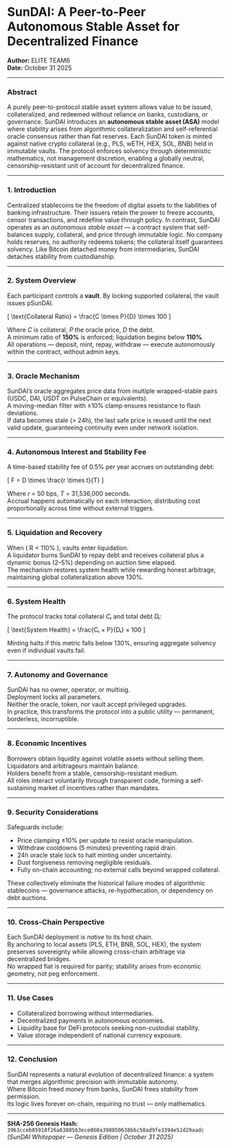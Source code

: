 # SunDAI: A Peer-to-Peer Autonomous Stable Asset for Decentralized Finance
**Author:** ELITE TEAM6  
**Date:** October 31 2025  

---

### Abstract  
A purely peer-to-protocol stable asset system allows value to be issued, collateralized, and redeemed without reliance on banks, custodians, or governance. SunDAI introduces an **autonomous stable asset (ASA)** model where stability arises from algorithmic collateralization and self-referential oracle consensus rather than fiat reserves. Each SunDAI token is minted against native crypto collateral (e.g., PLS, wETH, HEX, SOL, BNB) held in immutable vaults. The protocol enforces solvency through deterministic mathematics, not management discretion, enabling a globally neutral, censorship-resistant unit of account for decentralized finance.

---

### 1. Introduction  
Centralized stablecoins tie the freedom of digital assets to the liabilities of banking infrastructure. Their issuers retain the power to freeze accounts, censor transactions, and redefine value through policy. In contrast, SunDAI operates as an *autonomous stable asset* — a contract system that self-balances supply, collateral, and price through immutable logic. No company holds reserves, no authority redeems tokens; the collateral itself guarantees solvency. Like Bitcoin detached money from intermediaries, SunDAI detaches stability from custodianship.

---

### 2. System Overview  
Each participant controls a **vault**. By locking supported collateral, the vault issues pSunDAI.  

\[
\text{Collateral Ratio} = \frac{C \times P}{D} \times 100
\]

Where *C* is collateral, *P* the oracle price, *D* the debt.  
A minimum ratio of **150%** is enforced; liquidation begins below **110%**.  
All operations — deposit, mint, repay, withdraw — execute autonomously within the contract, without admin keys.

---

### 3. Oracle Mechanism  
SunDAI’s oracle aggregates price data from multiple wrapped-stable pairs (USDC, DAI, USDT on PulseChain or equivalents).  
A moving-median filter with ±10% clamp ensures resistance to flash deviations.  
If data becomes stale (> 24h), the last safe price is reused until the next valid update, guaranteeing continuity even under network isolation.

---

### 4. Autonomous Interest and Stability Fee  
A time-based stability fee of 0.5% per year accrues on outstanding debt:

\[
F = D \times \frac{r \times t}{T}
\]

Where *r* = 50 bps, *T* = 31,536,000 seconds.  
Accrual happens automatically on each interaction, distributing cost proportionally across time without external triggers.

---

### 5. Liquidation and Recovery  
When \( R < 110\% \), vaults enter liquidation.  
A liquidator burns SunDAI to repay debt and receives collateral plus a dynamic bonus (2–5%) depending on auction time elapsed.  
The mechanism restores system health while rewarding honest arbitrage, maintaining global collateralization above 130%.

---

### 6. System Health  
The protocol tracks total collateral *Cₜ* and total debt *Dₜ*:

\[
\text{System Health} = \frac{Cₜ × P}{Dₜ} × 100
\]

Minting halts if this metric falls below 130%, ensuring aggregate solvency even if individual vaults fail.

---

### 7. Autonomy and Governance  
SunDAI has no owner, operator, or multisig.  
Deployment locks all parameters.  
Neither the oracle, token, nor vault accept privileged upgrades.  
In practice, this transforms the protocol into a public utility — permanent, borderless, incorruptible.

---

### 8. Economic Incentives  
Borrowers obtain liquidity against volatile assets without selling them.  
Liquidators and arbitrageurs maintain balance.  
Holders benefit from a stable, censorship-resistant medium.  
All roles interact voluntarily through transparent code, forming a self-sustaining market of incentives rather than mandates.

---

### 9. Security Considerations  
Safeguards include:  
* Price clamping ±10% per update to resist oracle manipulation.  
* Withdraw cooldowns (5 minutes) preventing rapid drain.  
* 24h oracle stale lock to halt minting under uncertainty.  
* Dust forgiveness removing negligible residuals.  
* Fully on-chain accounting; no external calls beyond wrapped collateral.  

These collectively eliminate the historical failure modes of algorithmic stablecoins — governance attacks, re-hypothecation, or dependency on debt auctions.

---

### 10. Cross-Chain Perspective  
Each SunDAI deployment is *native* to its host chain.  
By anchoring to local assets (PLS, ETH, BNB, SOL, HEX), the system preserves sovereignty while allowing cross-chain arbitrage via decentralized bridges.  
No wrapped fiat is required for parity; stability arises from economic geometry, not peg enforcement.

---

### 11. Use Cases  
* Collateralized borrowing without intermediaries.  
* Decentralized payments in autonomous economies.  
* Liquidity base for DeFi protocols seeking non-custodial stability.  
* Value storage independent of national currency exposure.  

---

### 12. Conclusion  
SunDAI represents a natural evolution of decentralized finance: a system that merges algorithmic precision with immutable autonomy.  
Where Bitcoin freed *money* from banks, SunDAI frees *stability* from permission.  
Its logic lives forever on-chain, requiring no trust — only mathematics.

---

**SHA-256 Genesis Hash:**  
`3963cceb85918f26a6388563ece860a398850638b6c50ad9fe3394e51d29aadc`  
*(SunDAI Whitepaper — Genesis Edition | October 31 2025)*
